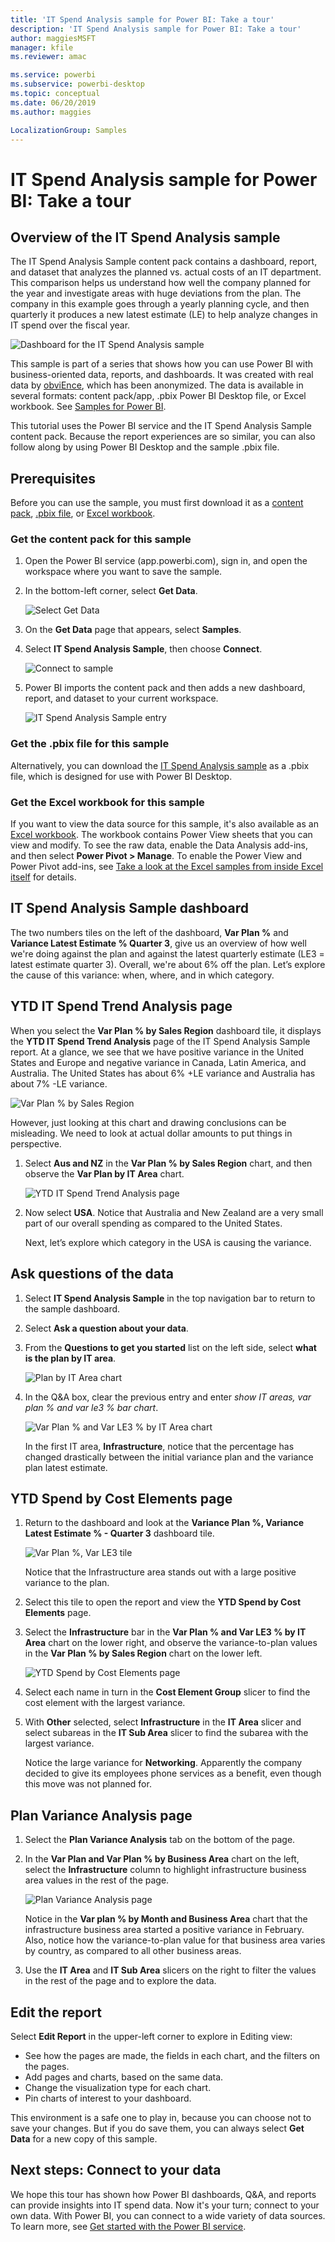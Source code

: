 ```yaml
---
title: 'IT Spend Analysis sample for Power BI: Take a tour'
description: 'IT Spend Analysis sample for Power BI: Take a tour'
author: maggiesMSFT
manager: kfile
ms.reviewer: amac

ms.service: powerbi
ms.subservice: powerbi-desktop
ms.topic: conceptual
ms.date: 06/20/2019
ms.author: maggies

LocalizationGroup: Samples
---
```

# IT Spend Analysis sample for Power BI: Take a tour

## Overview of the IT Spend Analysis sample
The IT Spend Analysis Sample content pack contains a dashboard, report, and dataset that analyzes the planned vs. actual costs of an IT department. This comparison helps us understand how well the company planned for the year and investigate areas with huge deviations from the plan. The company in this example goes through a yearly planning cycle, and then quarterly it produces a new latest estimate (LE) to help analyze changes in IT spend over the fiscal year.

![Dashboard for the IT Spend Analysis sample](media/sample-it-spend/it1.png)

This sample is part of a series that shows how you can use Power BI with business-oriented data, reports, and dashboards. It was created with real data by [obviEnce](http://www.obvience.com/), which has been anonymized. The data is available in several formats: content pack/app, .pbix Power BI Desktop file, or Excel workbook. See [Samples for Power BI](sample-datasets.md). 

This tutorial uses the Power BI service and the IT Spend Analysis Sample content pack. Because the report experiences are so similar, you can also follow along by using Power BI Desktop and the sample .pbix file.

## Prerequisites

 Before you can use the sample, you must first download it as a [content pack](#get-the-content-pack-for-this-sample), [.pbix file](#get-the-pbix-file-for-this-sample), or [Excel workbook](#get-the-excel-workbook-for-this-sample).

### Get the content pack for this sample

1. Open the Power BI service (app.powerbi.com), sign in, and open the workspace where you want to save the sample.

2. In the bottom-left corner, select **Get Data**.
   
   ![Select Get Data](media/sample-datasets/power-bi-get-data.png)
3. On the **Get Data** page that appears, select **Samples**.
   
4. Select **IT Spend Analysis Sample**, then choose **Connect**.  
  
   ![Connect to sample](media/sample-it-spend/it-connect.png)
   
5. Power BI imports the content pack and then adds a new dashboard, report, and dataset to your current workspace.
   
   ![IT Spend Analysis Sample entry](media/sample-it-spend/it-spend-analysis-sample-entry.png)
  
### Get the .pbix file for this sample

Alternatively, you can download the [IT Spend Analysis sample](http://download.microsoft.com/download/E/9/8/E98CEB6D-CEBB-41CF-BA2B-1A1D61B27D87/IT%20Spend%20Analysis%20Sample%20PBIX.pbix) as a .pbix file, which is designed for use with Power BI Desktop.

### Get the Excel workbook for this sample

If you want to view the data source for this sample, it's also available as an [Excel workbook](http://go.microsoft.com/fwlink/?LinkId=529783). The workbook contains Power View sheets that you can view and modify. To see the raw data, enable the Data Analysis add-ins, and then select **Power Pivot > Manage**. To enable the Power View and Power Pivot add-ins, see [Take a look at the Excel samples from inside Excel itself](sample-datasets.md#optional-take-a-look-at-the-excel-samples-from-inside-excel-itself) for details.

## IT Spend Analysis Sample dashboard
The two numbers tiles on the left of the dashboard, **Var Plan %** and **Variance Latest Estimate % Quarter 3**, give us an overview of how well we're doing against the plan and against the latest quarterly estimate (LE3 = latest estimate quarter 3). Overall, we're about 6% off the plan. Let’s explore the cause of this variance: when, where, and in which category.

## YTD IT Spend Trend Analysis page
When you select the **Var Plan % by Sales Region** dashboard tile, it displays the **YTD IT Spend Trend Analysis** page of the IT Spend Analysis Sample report. At a glance, we see that we have positive variance in the United States and Europe and negative variance in Canada, Latin America, and Australia. The United States has about 6% +LE variance and Australia has about 7% -LE variance.

![Var Plan % by Sales Region](media/sample-it-spend/it2.png)

However, just looking at this chart and drawing conclusions can be misleading. We need to look at actual dollar amounts to put things in perspective.

1. Select **Aus and NZ** in the **Var Plan % by Sales Region** chart, and then observe the **Var Plan by IT Area** chart.

   ![YTD IT Spend Trend Analysis page](media/sample-it-spend/it3.png)
2. Now select **USA**. Notice that Australia and New Zealand are a very small part of our overall spending as compared to the United States.

    Next, let’s explore which category in the USA is causing the variance.

## Ask questions of the data
1. Select **IT Spend Analysis Sample** in the top navigation bar to return to the sample dashboard.
2. Select **Ask a question about your data**.
3. From the **Questions to get you started** list on the left side, select **what is the plan by IT area**.

   ![Plan by IT Area chart](media/sample-it-spend/it-area-chart.png)

4. In the Q&A box, clear the previous entry and enter *show IT areas, var plan % and var le3 % bar chart*.

   ![Var Plan % and Var LE3 % by IT Area chart](media/sample-it-spend/it4.png)

   In the first IT area, **Infrastructure**, notice that the percentage has changed drastically between the initial variance plan and the variance plan latest estimate.

## YTD Spend by Cost Elements page

1. Return to the dashboard and look at the **Variance Plan %, Variance Latest Estimate % - Quarter 3** dashboard tile.

   ![Var Plan %, Var LE3 tile](media/sample-it-spend/it5.png)

   Notice that the Infrastructure area stands out with a large positive variance to the plan.

1. Select this tile to open the report and view the **YTD Spend by Cost Elements** page.
2. Select the **Infrastructure** bar in the **Var Plan % and Var LE3 % by IT Area** chart on the lower right, and observe the variance-to-plan values in the **Var Plan % by Sales Region** chart on the lower left.

    ![YTD Spend by Cost Elements page](media/sample-it-spend/it6.png)
3. Select each name in turn in the **Cost Element Group** slicer to find the cost element with the largest variance.
4. With **Other** selected, select **Infrastructure** in the **IT Area** slicer and select subareas in the **IT Sub Area** slicer to find the subarea with the largest variance.  

   Notice the large variance for **Networking**. Apparently the company decided to give its employees phone services as a benefit, even though this move was not planned for.

## Plan Variance Analysis page

1. Select the **Plan Variance Analysis** tab on the bottom of the page.

2. In the **Var Plan and Var Plan % by Business Area** chart on the left, select the **Infrastructure** column to highlight infrastructure business area values in the rest of the page.

    ![Plan Variance Analysis page](media/sample-it-spend/it7.png)

   Notice in the **Var plan % by Month and Business Area** chart that the infrastructure business area started a positive variance in February. Also, notice how the variance-to-plan value for that business area varies by country, as compared to all other business areas. 

3. Use the **IT Area** and **IT Sub Area** slicers on the right to filter the values in the rest of the page and to explore the data. 

## Edit the report
Select **Edit Report** in the upper-left corner to explore in Editing view:

* See how the pages are made, the fields in each chart, and the filters on the pages.
* Add pages and charts, based on the same data.
* Change the visualization type for each chart.
* Pin charts of interest to your dashboard.

This environment is a safe one to play in, because you can choose not to save your changes. But if you do save them, you can always select **Get Data** for a new copy of this sample.

## Next steps: Connect to your data
We hope this tour has shown how Power BI dashboards, Q&A, and reports can provide insights into IT spend data. Now it's your turn; connect to your own data. With Power BI, you can connect to a wide variety of data sources. To learn more, see [Get started with the Power BI service](service-get-started.md).
